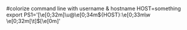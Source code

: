 #colorize command line with username & hostname
HOST=something
export PS1='\[\e[0;32m\]\u@\e[0;34m${HOST}:\e[0;33m\w \e[0;32m[\t]\$\[\e[0m\]'
